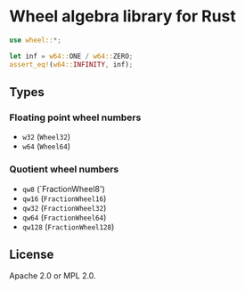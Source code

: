 # Wheel algebra library for Rust

```rust
use wheel::*;

let inf = w64::ONE / w64::ZERO;
assert_eq!(w64::INFINITY, inf);
```

## Types
### Floating point wheel numbers
- `w32` (`Wheel32`)
- `w64` (`Wheel64`)

### Quotient wheel numbers
- `qw8` (`FractionWheel8')
- `qw16` (`FractionWheel16`)
- `qw32` (`FractionWheel32`)
- `qw64` (`FractionWheel64`)
- `qw128` (`FractionWheel128`)

## License

Apache 2.0 or MPL 2.0.

